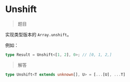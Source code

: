 # Unshift

<BtnGroup 
  issue="https://tsch.js.org/3060/solutions"
  answer="https://github.com/type-challenges/type-challenges/issues/31868"
/>

> 题目

实现类型版本的 `Array.unshift`。

例如：

```typescript
type Result = Unshift<[1, 2], 0>; // [0, 1, 2,]
```

> 解答

```ts
type Unshift<T extends unknown[], U> = [...[U], ...T]
```
